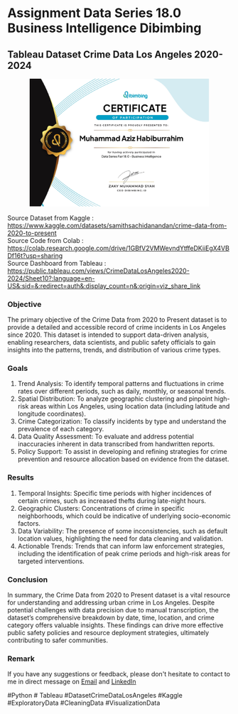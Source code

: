 # Assignment Data Series 18.0 Business Intelligence Dibimbing
##  Tableau Dataset Crime Data Los Angeles 2020-2024

<p align="center">
<img src="/Certificate/Sertifikat Data Series 18 Business Intelligence.jpg" width="80%" height="30%">
</p>

Source Dataset from Kaggle : https://www.kaggle.com/datasets/samithsachidanandan/crime-data-from-2020-to-present <br>
Source Code from Colab : https://colab.research.google.com/drive/1GBfV2VMWevndYtffeDKiiEgX4VBDf16t?usp=sharing <br>
Source Dashboard from Tableau : https://public.tableau.com/views/CrimeDataLosAngeles2020-2024/Sheet10?:language=en-US&:sid=&:redirect=auth&:display_count=n&:origin=viz_share_link 

### Objective
The primary objective of the Crime Data from 2020 to Present dataset is to provide a detailed and accessible record of crime incidents in Los Angeles since 2020. This dataset is intended to support data-driven analysis, enabling researchers, data scientists, and public safety officials to gain insights into the patterns, trends, and distribution of various crime types.

### Goals
1. Trend Analysis: To identify temporal patterns and fluctuations in crime rates over different periods, such as daily, monthly, or seasonal trends.
2. Spatial Distribution: To analyze geographic clustering and pinpoint high-risk areas within Los Angeles, using location data (including latitude and longitude coordinates).
3. Crime Categorization: To classify incidents by type and understand the prevalence of each category.
4. Data Quality Assessment: To evaluate and address potential inaccuracies inherent in data transcribed from handwritten reports.
5. Policy Support: To assist in developing and refining strategies for crime prevention and resource allocation based on evidence from the dataset.

### Results
1. Temporal Insights: Specific time periods with higher incidences of certain crimes, such as increased thefts during late-night hours.
2. Geographic Clusters: Concentrations of crime in specific neighborhoods, which could be indicative of underlying socio-economic factors.
3. Data Variability: The presence of some inconsistencies, such as default location values, highlighting the need for data cleaning and validation.
4. Actionable Trends: Trends that can inform law enforcement strategies, including the identification of peak crime periods and high-risk areas for targeted interventions.
   
### Conclusion
In summary, the Crime Data from 2020 to Present dataset is a vital resource for understanding and addressing urban crime in Los Angeles. Despite potential challenges with data precision due to manual transcription, the dataset’s comprehensive breakdown by date, time, location, and crime category offers valuable insights. These findings can drive more effective public safety policies and resource deployment strategies, ultimately contributing to safer communities.

### Remark
If you have any suggestions or feedback, please don't hesitate to contact to me in direct message on [Email](mailto:azizhabibrahim@gmail.com) and 
[LinkedIn](https://www.linkedin.com/in/mhabibr02/)

#Python # Tableau #DatasetCrimeDataLosAngeles #Kaggle #ExploratoryData #CleaningData #VisualizationData
